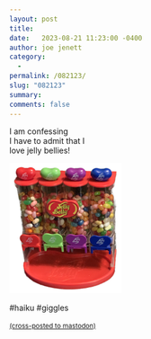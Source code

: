 ```yaml
---
layout: post
title:  
date:   2023-08-21 11:23:00 -0400
author: joe jenett
category:
  -  
permalink: /082123/
slug: "082123"
summary: 
comments: false
---
```

<p>
I am confessing<br>
I have to admit that I<br>
love jelly bellies!
</p>
<p>
<img src="/images/jellybelly.png" alt="" width="200">
</p>
#haiku #giggles

<a href="https://brid.gy/publish/mastodon"><small>(cross-posted to mastodon)</small></a>